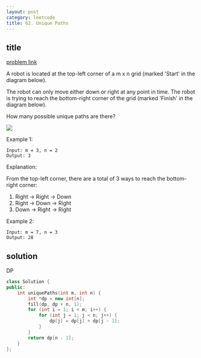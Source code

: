 ```yaml
---
layout: post
category: leetcode
title: 62. Unique Paths
---
```


## title
[problem link](https://leetcode.com/problems/unique-paths/description/)


A robot is located at the top-left corner of a m x n grid (marked 'Start' in the diagram below).

The robot can only move either down or right at any point in time. The robot is trying to reach the bottom-right corner of the grid (marked 'Finish' in the diagram below).

How many possible unique paths are there?

![](https://leetcode.com/static/images/problemset/robot_maze.png)

Example 1:
	
	Input: m = 3, n = 2
	Output: 3

Explanation:

From the top-left corner, there are a total of 3 ways to reach the bottom-right corner:

1. Right -> Right -> Down
2. Right -> Down -> Right
3. Down -> Right -> Right

Example 2:

	Input: m = 7, n = 3
	Output: 28

## solution
DP

```c++
class Solution {
public:
	int uniquePaths(int m, int n) {
		int *dp = new int[n];
		fill(dp, dp + n, 1);
		for (int i = 1; i < m; i++) {
			for (int j = 1; j < n; j++) {
				dp[j] = dp[j] + dp[j - 1];
			}
		}
		return dp[n - 1];
	}
};

```